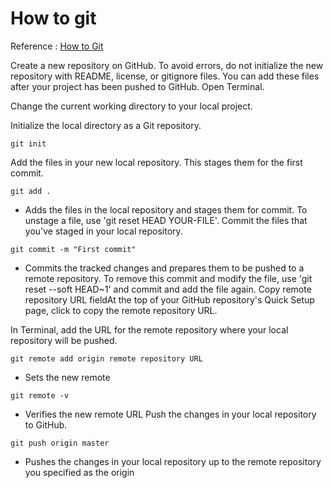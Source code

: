 
# How to git 

Reference : [How to Git](https://help.github.com/articles/adding-an-existing-project-to-github-using-the-command-line/)

Create a new repository on GitHub. To avoid errors, do not initialize the new repository with README, license, or gitignore files. You can add these files after your project has been pushed to GitHub.
Open Terminal.

Change the current working directory to your local project.

Initialize the local directory as a Git repository.
```
git init
```
Add the files in your new local repository. This stages them for the first commit.
```
git add .
```
* Adds the files in the local repository and stages them for commit. To unstage a file, use 'git reset HEAD YOUR-FILE'.
Commit the files that you've staged in your local repository.
```
git commit -m "First commit"
```
* Commits the tracked changes and prepares them to be pushed to a remote repository. To remove this commit and modify the file, use 'git reset --soft HEAD~1' and commit and add the file again.
Copy remote repository URL fieldAt the top of your GitHub repository's Quick Setup page, click  to copy the remote repository URL.


In Terminal, add the URL for the remote repository where your local repository will be pushed.
```
git remote add origin remote repository URL
```
* Sets the new remote
```
git remote -v
```
* Verifies the new remote URL
Push the changes in your local repository to GitHub.
```
git push origin master
```
* Pushes the changes in your local repository up to the remote repository you specified as the origin
